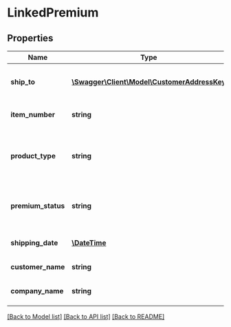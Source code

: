 # LinkedPremium

## Properties
Name | Type | Description | Notes
------------ | ------------- | ------------- | -------------
**ship_to** | [**\Swagger\Client\Model\CustomerAddressKey**](CustomerAddressKey.md) | The customer this premium applies to. | [optional] 
**item_number** | **string** | The item number of the premium. | [optional] 
**product_type** | **string** | The product type of the order line (subscription, product, etc.). | [optional] 
**premium_status** | **string** | The Status of the premium (either EARNED or UNEARNED). | [optional] 
**shipping_date** | [**\DateTime**](\DateTime.md) | The ship date of the premium | [optional] 
**customer_name** | **string** | The name of the customer | [optional] 
**company_name** | **string** | The company name of the customer | [optional] 

[[Back to Model list]](../README.md#documentation-for-models) [[Back to API list]](../README.md#documentation-for-api-endpoints) [[Back to README]](../README.md)


